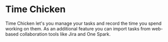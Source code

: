 # Time Chicken

Time Chicken let's you manage your tasks and record the time you spend working on them. As an additional feature you can import tasks from web-based collaboration tools like Jira and One Spark.